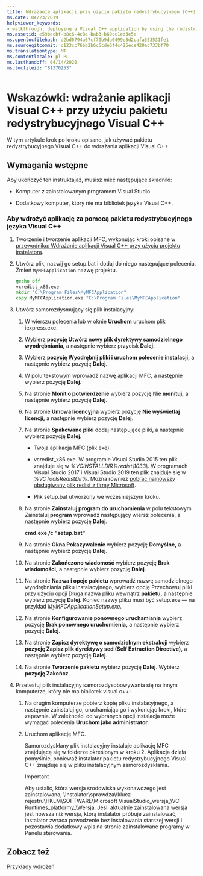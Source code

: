 ```yaml
---
title: Wdrażanie aplikacji przy użyciu pakietu redystrybucyjnego (C++)
ms.date: 04/23/2019
helpviewer_keywords:
- walkthrough, deploying a Visual C++ application by using the redistributable package
ms.assetid: e59becbf-b8c6-4c8e-bab3-b69cc1ed3e5e
ms.openlocfilehash: d2bd0794a67cf70b9da0499e3d2cafa553531fe1
ms.sourcegitcommit: c123cc76bb2b6c5cde6f4c425ece420ac733bf70
ms.translationtype: MT
ms.contentlocale: pl-PL
ms.lasthandoff: 04/14/2020
ms.locfileid: "81370253"
---
```

# <a name="walkthrough-deploying-a-visual-c-application-by-using-the-visual-c-redistributable-package"></a>Wskazówki: wdrażanie aplikacji Visual C++ przy użyciu pakietu redystrybucyjnego Visual C++

W tym artykule krok po kroku opisano, jak używać pakietu redystrybucyjnego Visual C++ do wdrażania aplikacji Visual C++.

## <a name="prerequisites"></a>Wymagania wstępne

Aby ukończyć ten instruktajaż, musisz mieć następujące składniki:

- Komputer z zainstalowanym programem Visual Studio.

- Dodatkowy komputer, który nie ma bibliotek języka Visual C++.

### <a name="to-use-the-visual-c-redistributable-package-to-deploy-an-application"></a>Aby wdrożyć aplikację za pomocą pakietu redystrybucyjnego języka Visual C++

1. Tworzenie i tworzenie aplikacji MFC, wykonując kroki opisane w [przewodniku: Wdrażanie aplikacji Visual C++ przy użyciu projektu instalatora](walkthrough-deploying-a-visual-cpp-application-by-using-a-setup-project.md).

1. Utwórz plik, nazwij go setup.bat i dodaj do niego następujące polecenia. Zmień `MyMFCApplication` nazwę projektu.

    ```cmd
    @echo off
    vcredist_x86.exe
    mkdir "C:\Program Files\MyMFCApplication"
    copy MyMFCApplication.exe "C:\Program Files\MyMFCApplication"
    ```

1. Utwórz samorozdysmujący się plik instalacyjny:

   1. W wierszu polecenia lub w oknie **Uruchom** uruchom plik iexpress.exe.

   1. Wybierz **pozycję Utwórz nowy plik dyrektywy samodzielnego wyodrębniania,** a następnie wybierz przycisk **Dalej.**

   1. Wybierz **pozycję Wyodrębnij pliki i uruchom polecenie instalacji,** a następnie wybierz pozycję **Dalej**.

   1. W polu tekstowym wprowadź nazwę aplikacji MFC, a następnie wybierz pozycję **Dalej**.

   1. Na stronie **Monit o potwierdzenie** wybierz pozycję Nie **monituj,** a następnie wybierz pozycję **Dalej**.

   1. Na stronie **Umowa licencyjna** wybierz pozycję **Nie wyświetlaj licencji,** a następnie wybierz pozycję **Dalej**.

   1. Na stronie **Spakowane pliki** dodaj następujące pliki, a następnie wybierz pozycję **Dalej**.

      - Twoja aplikacja MFC (plik exe).

      - vcredist_x86.exe. W programie Visual Studio 2015 ten plik znajduje się w *%VCINSTALLDIR%redist\\1033\\*. W programach Visual Studio 2017 i Visual Studio 2019 ten plik znajduje się w *%VCToolsRedistDir%*. Można również [pobrać najnowszy obsługiwany plik redist z firmy Microsoft](https://support.microsoft.com/help/2977003/the-latest-supported-visual-c-downloads).

      - Plik setup.bat utworzony we wcześniejszym kroku.

   1. Na stronie **Zainstaluj program do uruchomienia** w polu tekstowym Zainstaluj **program** wprowadź następujący wiersz polecenia, a następnie wybierz pozycję **Dalej**.

      **cmd.exe /c "setup.bat"**

   1. Na stronie **Okna Pokazywalenie** wybierz pozycję **Domyślne,** a następnie wybierz pozycję **Dalej**.

   1. Na stronie **Zakończono wiadomość** wybierz pozycję **Brak wiadomości,** a następnie wybierz pozycję **Dalej**.

   1. Na stronie **Nazwa i opcje pakietu** wprowadź nazwę samodzielnego wyodrębniania pliku instalacyjnego, wybierz opcję Przechowuj pliki przy użyciu opcji Długa nazwa pliku wewnątrz **pakietu,** a następnie wybierz pozycję **Dalej**. Koniec nazwy pliku musi być setup.exe — na przykład *MyMFCApplicationSetup.exe*.

   1. Na stronie **Konfigurowanie ponownego uruchamiania** wybierz pozycję **Brak ponownego uruchomienia,** a następnie wybierz pozycję **Dalej**.

   1. Na stronie **Zapisz dyrektywę o samodzielnym ekstrakcji** wybierz **pozycję Zapisz plik dyrektywy sed (Self Extraction Directive),** a następnie wybierz pozycję **Dalej**.

   1. Na stronie **Tworzenie pakietu** wybierz pozycję **Dalej**. Wybierz **pozycję Zakończ**.

1. Przetestuj plik instalacyjny samorozdysobowywania się na innym komputerze, który nie ma bibliotek visual c++:

   1. Na drugim komputerze pobierz kopię pliku instalacyjnego, a następnie zainstaluj go, uruchamiając go i wykonując kroki, które zapewnia. W zależności od wybranych opcji instalacja może wymagać polecenia **Uruchom jako administrator.**

   1. Uruchom aplikację MFC.

      Samorozdyskłany plik instalacyjny instaluje aplikację MFC znajdującą się w folderze określonym w kroku 2. Aplikacja działa pomyślnie, ponieważ instalator pakietu redystrybucyjnego Visual C++ znajduje się w pliku instalacyjnym samorozdyskłania.

      > [!IMPORTANT]
      > Aby ustalić, która wersja środowiska wykonawczego jest zainstalowana, \\instalator\\sprawdza\\\\klucz rejestru\\HKLM\\SOFTWARE\\Microsoft VisualStudio_wersja_\\VC Runtimes_platformy_\\Wersja. Jeśli aktualnie zainstalowana wersja jest nowsza niż wersja, którą instalator próbuje zainstalować, instalator zwraca powodzenie bez instalowania starszej wersji i pozostawia dodatkowy wpis na stronie zainstalowane programy w Panelu sterowania.

## <a name="see-also"></a>Zobacz też

[Przykłady wdrożeń](deployment-examples.md)<br/>
